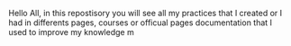 Hello All, in this repostisory you will see all my practices that I created or I had in differents pages, courses or officual pages documentation that I used to improve my knowledge
m